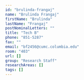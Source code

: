 ```yaml
---
id: "brulinda-frangaj"
name: "Brulinda Frangaj"
firstName: "Brulinda"
lastName: "Frangaj"
postNominalLetters: ""
title: "Tech B"
phone: "851-5287"
fax: ""
email: "bf2456@cumc.columbia.edu"
room: "403"
url: []
group: "Research Staff"
researchAreas: []
tags: []
---
```

